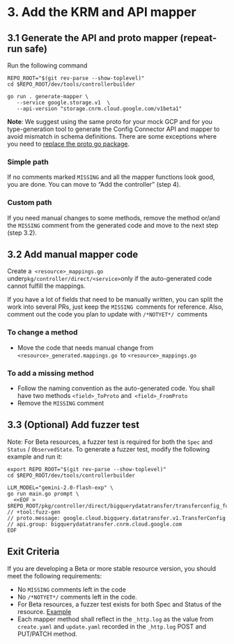 # 3. Add the KRM and API mapper

## 3.1 Generate the API and proto mapper (repeat-run safe) 

Run the following command

```
REPO_ROOT="$(git rev-parse --show-toplevel)"
cd $REPO_ROOT/dev/tools/controllerbuilder

go run . generate-mapper \
   --service google.storage.v1  \
   --api-version "storage.cnrm.cloud.google.com/v1beta1"
```

**Note**: We suggest using the same proto for your mock GCP and for you type-generation tool to generate the Config Connector API and mapper to avoid mismatch in schema definitions. There are some exceptions where you need to [replace the proto go package](https://github.com/xiaoweim/k8s-config-connector/blob/master/dev/tools/controllerbuilder/pkg/codegen/mappergenerator.go#L132).

### Simple path

If no comments marked `MISSING` and all the mapper functions look good, you are done. You can move to “Add the controller” (step 4).

### Custom path

If you need manual changes to some methods, remove the method or/and the `MISSING` comment from the generated code and move to the next step (step 3.2).   


## 3.2 Add manual mapper code

Create a` <resource>_mappings.go` under` pkg/controller/direct/<service> `only if the auto-generated code cannot fulfill the mappings.

If you have a lot of fields that need to be manually written, you can split the work into several PRs, just keep the `MISSING `comments for reference. Also, comment out the code you plan to update with `/*NOTYET*/ `comments


### To change a method

* Move the code that needs manual change from `<resource>_generated.mappings.go `to `<resource>_mappings.go` 

### To add a missing method

* Follow the naming convention as the auto-generated code. You shall have two methods `<field>_ToProto` and` <field>_FromProto`
* Remove the `MISSING` comment

## 3.3 (Optional) Add fuzzer test

Note: For Beta resources, a fuzzer test is required for both the `Spec` and `Status` / `ObservedState`. To generate a fuzzer test, modify the following example and run it:

```
export REPO_ROOT="$(git rev-parse --show-toplevel)"
cd $REPO_ROOT/dev/tools/controllerbuilder

LLM_MODEL="gemini-2.0-flash-exp" \
go run main.go prompt \
  <<EOF > $REPO_ROOT/pkg/controller/direct/bigquerydatatransfer/transferconfig_fuzzer.go
// +tool:fuzz-gen
// proto.message: google.cloud.bigquery.datatransfer.v1.TransferConfig
// api.group: bigquerydatatransfer.cnrm.cloud.google.com
EOF
```


## Exit Criteria

If you are developing a Beta or more stable resource version, you should meet the following requirements: 

* No `MISSING` comments left in the code
* No `/*NOTYET*/` comments left in the code.
* For Beta resources, a fuzzer test exists for both Spec and Status of the resource. [Example](https://github.com/GoogleCloudPlatform/k8s-config-connector/blob/f313b00c52f09c4a52a2eb5fe2c15fa4b30a05fd/pkg/controller/direct/discoveryengine/fuzzers.go#L26-L47)
* Each mapper method shall reflect in the `_http.log` as the value from `create.yaml` and `update.yaml` recorded in the `_http.log` POST and PUT/PATCH method.
